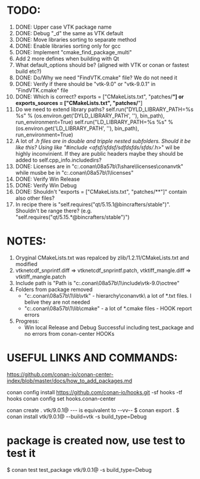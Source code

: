 

TODO:
=============
1. DONE: Upper case VTK package name
2. DONE: Debug "_d" the same as VTK default
3. DONE: Move libraries sorting to separate method
4. DONE: Enable libraries sorting only for gcc
5. DONE: Implement "cmake_find_package_multi"
6. Add 2 more defines when building with Qt
7. What default_options should be? (aligned with VTK or conan or fastest build etc?)
8. DONE: Do/Why we need "FindVTK.cmake" file? We do not need it
9. DONE: Verify if there should be "vtk-9.0" or "vtk-9.0.1" in "FindVTK.cmake" file
10. DONE: Which is correct?
        exports = ["CMakeLists.txt", "patches/**"]
    or
        exports_sources = ["CMakeLists.txt", "patches/**"]
11. Do we need to extend library paths?
        self.run("DYLD_LIBRARY_PATH=%s %s" % (os.environ.get('DYLD_LIBRARY_PATH', ''), bin_path), run_environment=True)
        self.run("LD_LIBRARY_PATH=%s %s" % (os.environ.get('LD_LIBRARY_PATH', ''), bin_path), run_environment=True)
12. A lot of *.h files are in double and tripple nested subfolders. Should it be like this?
        Using like "#include <afsf/sfdsf/sdfdsfds/sfds/*.h>" wil be highly inconvinient.
        If they are public headers maybe they should be added to self.cpp_info.includedirs?
13. DONE: Licenses are in "c:\.conan\08a57b\1\share\licenses\conanvtk\" while musbe be in "c:\.conan\08a57b\1\licenses\"
14. DONE: Verify Win Release
15. DONE: Verify Win Debug
16. DONE: Shouldn't "exports = ["CMakeLists.txt", "patches/**"]" contain also other files?
17. In recipe there is "self.requires("qt/5.15.1@bincrafters/stable")".
        Shouldn't be range there? (e.g. "self.requires("qt/5.15.*@bincrafters/stable")")




NOTES:
=============
1. Oryginal CMakeLists.txt was repalced by zlib/1.2.11/CMakeLists.txt and modified
2. vtknetcdf_snprintf.diff => vtknetcdf_snprintf.patch, vtktiff_mangle.diff => vtktiff_mangle.patch
4. Include path is "Path is "c:\.conan\08a57b\1\include\vtk-9.0\octree\"
5. Folders from package removed
    - "c:\.conan\08a57b\1\lib\vtk\"    - hierarchy\conanvtk\ a lot of *.txt files. I belive they are not needed
    - "c:\.conan\08a57b\1\lib\cmake\"  -  a lot of *.cmake files - HOOK report errors
5. Progress:
    - Win local Release and Debug Successful including test_package and no errors from conan-center HOOKs


USEFUL LINKS AND COMMANDS:
================================
https://github.com/conan-io/conan-center-index/blob/master/docs/how_to_add_packages.md

conan config install https://github.com/conan-io/hooks.git -sf hooks -tf hooks
conan config set hooks.conan-center

conan create . vtk/9.0.1@
--- is equivalent to --vv--
$ conan export .
$ conan install vtk/9.0.1@ --build=vtk -s build_type=Debug
# package is created now, use test to test it
$ conan test test_package vtk/9.0.1@ -s build_type=Debug


